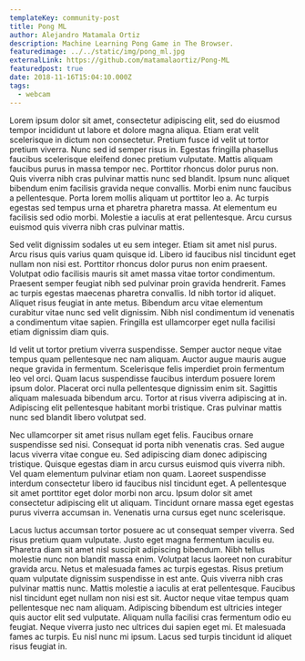 ```yaml
---
templateKey: community-post
title: Pong ML
author: Alejandro Matamala Ortiz
description: Machine Learning Pong Game in The Browser.
featuredimage: ../../static/img/pong_ml.jpg
externalLink: https://github.com/matamalaortiz/Pong-ML
featuredpost: true
date: 2018-11-16T15:04:10.000Z
tags:
  - webcam
---
```


Lorem ipsum dolor sit amet, consectetur adipiscing elit, sed do eiusmod tempor incididunt ut labore et dolore magna aliqua. Etiam erat velit scelerisque in dictum non consectetur. Pretium fusce id velit ut tortor pretium viverra. Nunc sed id semper risus in. Egestas fringilla phasellus faucibus scelerisque eleifend donec pretium vulputate. Mattis aliquam faucibus purus in massa tempor nec. Porttitor rhoncus dolor purus non. Quis viverra nibh cras pulvinar mattis nunc sed blandit. Ipsum nunc aliquet bibendum enim facilisis gravida neque convallis. Morbi enim nunc faucibus a pellentesque. Porta lorem mollis aliquam ut porttitor leo a. Ac turpis egestas sed tempus urna et pharetra pharetra massa. At elementum eu facilisis sed odio morbi. Molestie a iaculis at erat pellentesque. Arcu cursus euismod quis viverra nibh cras pulvinar mattis.

Sed velit dignissim sodales ut eu sem integer. Etiam sit amet nisl purus. Arcu risus quis varius quam quisque id. Libero id faucibus nisl tincidunt eget nullam non nisi est. Porttitor rhoncus dolor purus non enim praesent. Volutpat odio facilisis mauris sit amet massa vitae tortor condimentum. Praesent semper feugiat nibh sed pulvinar proin gravida hendrerit. Fames ac turpis egestas maecenas pharetra convallis. Id nibh tortor id aliquet. Aliquet risus feugiat in ante metus. Bibendum arcu vitae elementum curabitur vitae nunc sed velit dignissim. Nibh nisl condimentum id venenatis a condimentum vitae sapien. Fringilla est ullamcorper eget nulla facilisi etiam dignissim diam quis.

Id velit ut tortor pretium viverra suspendisse. Semper auctor neque vitae tempus quam pellentesque nec nam aliquam. Auctor augue mauris augue neque gravida in fermentum. Scelerisque felis imperdiet proin fermentum leo vel orci. Quam lacus suspendisse faucibus interdum posuere lorem ipsum dolor. Placerat orci nulla pellentesque dignissim enim sit. Sagittis aliquam malesuada bibendum arcu. Tortor at risus viverra adipiscing at in. Adipiscing elit pellentesque habitant morbi tristique. Cras pulvinar mattis nunc sed blandit libero volutpat sed.

Nec ullamcorper sit amet risus nullam eget felis. Faucibus ornare suspendisse sed nisi. Consequat id porta nibh venenatis cras. Sed augue lacus viverra vitae congue eu. Sed adipiscing diam donec adipiscing tristique. Quisque egestas diam in arcu cursus euismod quis viverra nibh. Vel quam elementum pulvinar etiam non quam. Laoreet suspendisse interdum consectetur libero id faucibus nisl tincidunt eget. A pellentesque sit amet porttitor eget dolor morbi non arcu. Ipsum dolor sit amet consectetur adipiscing elit ut aliquam. Tincidunt ornare massa eget egestas purus viverra accumsan in. Venenatis urna cursus eget nunc scelerisque.

Lacus luctus accumsan tortor posuere ac ut consequat semper viverra. Sed risus pretium quam vulputate. Justo eget magna fermentum iaculis eu. Pharetra diam sit amet nisl suscipit adipiscing bibendum. Nibh tellus molestie nunc non blandit massa enim. Volutpat lacus laoreet non curabitur gravida arcu. Netus et malesuada fames ac turpis egestas. Risus pretium quam vulputate dignissim suspendisse in est ante. Quis viverra nibh cras pulvinar mattis nunc. Mattis molestie a iaculis at erat pellentesque. Faucibus nisl tincidunt eget nullam non nisi est sit. Auctor neque vitae tempus quam pellentesque nec nam aliquam. Adipiscing bibendum est ultricies integer quis auctor elit sed vulputate. Aliquam nulla facilisi cras fermentum odio eu feugiat. Neque viverra justo nec ultrices dui sapien eget mi. Et malesuada fames ac turpis. Eu nisl nunc mi ipsum. Lacus sed turpis tincidunt id aliquet risus feugiat in.
